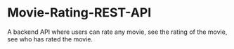 # Movie-Rating-REST-API

A backend API where users can rate any movie, see the rating of the movie, see who has rated the movie.
